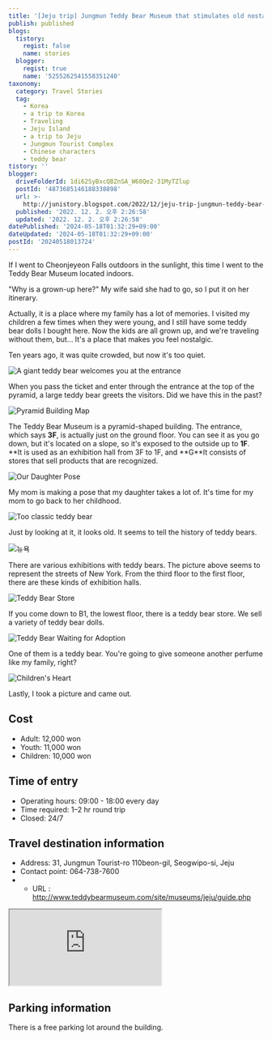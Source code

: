 ```yaml
---
title: '[Jeju trip] Jungmun Teddy Bear Museum that stimulates old nostalgia.'
publish: published
blogs:
  tistory:
    regist: false
    name: stories
  blogger:
    regist: true
    name: '5255262541558351240'
taxonomy:
  category: Travel Stories
  tag:
    - Korea
    - a trip to Korea
    - Traveling
    - Jeju Island
    - a trip to Jeju
    - Jungmun Tourist Complex
    - Chinese characters
    - teddy bear
tistory: ''
blogger:
  driveFolderId: 1di62SyBxcQBZnSA_W68Qe2-31MyTZlup
  postId: '4873685146188338898'
  url: >-
    http://junistory.blogspot.com/2022/12/jeju-trip-jungmun-teddy-bear-museum.html
  published: '2022. 12. 2. 오후 2:26:58'
  updated: '2022. 12. 2. 오후 2:26:58'
datePublished: '2024-05-18T01:32:29+09:00'
dateUpdated: '2024-05-18T01:32:29+09:00'
postId: '20240518013724'
---
```


If I went to Cheonjeyeon Falls outdoors in the sunlight, this time I went to the Teddy Bear Museum located indoors.

"Why is a grown-up here?" My wife said she had to go, so I put it on her itinerary.

Actually, it is a place where my family has a lot of memories. I visited my children a few times when they were young, and I still have some teddy bear dolls I bought here. Now the kids are all grown up, and we're traveling without them, but... It's a place that makes you feel nostalgic.

Ten years ago, it was quite crowded, but now it's too quiet.

![A giant teddy bear welcomes you at the entrance](./images/njo2_20220914_143137-01.jpeg)

When you pass the ticket and enter through the entrance at the top of the pyramid, a large teddy bear greets the visitors. Did we have this in the past?

![Pyramid Building Map](./images/njo2_20220914_143212-01.jpeg)

The Teddy Bear Museum is a pyramid-shaped building. The entrance, which says **3F**, is actually just on the ground floor. You can see it as you go down, but it's located on a slope, so it's exposed to the outside up to **1F**. **It is used as an exhibition hall from 3F to 1F, and **G\*\*It consists of stores that sell products that are recognized.

![Our Daughter Pose](./images/njo2_20220914_143225-01.jpeg)

My mom is making a pose that my daughter takes a lot of. It's time for my mom to go back to her childhood.

![Too classic teddy bear](./images/njo2_20220914_143427-01.jpeg)

Just by looking at it, it looks old. It seems to tell the history of teddy bears.

![뉴욕](./images/njo2_20220914_144101-01.jpeg)

There are various exhibitions with teddy bears. The picture above seems to represent the streets of New York. From the third floor to the first floor, there are these kinds of exhibition halls.

![Teddy Bear Store](./images/njo2_20220914_145324-01.jpeg)

If you come down to B1, the lowest floor, there is a teddy bear store. We sell a variety of teddy bear dolls.

![Teddy Bear Waiting for Adoption](./images/njo2_20220914_145342-01.jpeg)

One of them is a teddy bear. You're going to give someone another perfume like my family, right?

![Children's Heart](./images/njo2_20220914_151805-01.jpeg)

Lastly, I took a picture and came out.

## Cost

- Adult: 12,000 won
- Youth: 11,000 won
- Children: 10,000 won

## Time of entry

- Operating hours: 09:00 - 18:00 every day
- Time required: 1–2 hr round trip
- Closed: 24/7

## Travel destination information

- Address: 31, Jungmun Tourist-ro 110beon-gil, Seogwipo-si, Jeju
- Contact point: 064-738-7600
- - URL : http://www.teddybearmuseum.com/site/museums/jeju/guide.php

<div class='embed-responsive embed-responsive-16by9'>
<iframe src='https://www.google.com/maps/embed?pb=!1m18!1m12!1m3!1d1668.310606767261!2d126.40999026681804!3d33.250225561620965!2m3!1f0!2f0!3f0!3m2!1i1024!2i768!4f13.1!3m3!1m2!1s0x350c5ac728409539%3A0x323101daba026ecb!2z7YWM65SU67Kg7Ja067CV66y86rSA!5e0!3m2!1sko!2skr!4v1669888020735!5m2!1sko!2skr' class='embed-responsive-item' allowfullscreen></iframe>
</div>

## Parking information

There is a free parking lot around the building.
